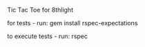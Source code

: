 Tic Tac Toe for 8thlight

for tests - run: gem install rspec-expectations

to execute tests - run: rspec
